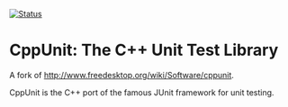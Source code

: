 [![Status](https://travis-ci.org/ryancalhoun/cppunit.svg)](https://travis-ci.org/ryancalhoun/cppunit)

# CppUnit: The C++ Unit Test Library

A fork of http://www.freedesktop.org/wiki/Software/cppunit.

CppUnit is the C++ port of the famous JUnit framework for unit
testing.


